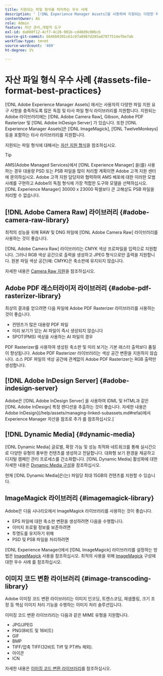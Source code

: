 ```yaml
---
title: 지원되는 파일 형식을 처리하는 우수 사례
description: ' [!DNL Experience Manager Assets]을 사용하여 지원되는 다양한 파일 형식을 처리하는 우수 사례입니다.'
contentOwner: AG
role: Admin
feature: 자산 관리,개발자 도구
exl-id: da080f12-4cf7-4c26-901b-cd40d9c00bcb
source-git-commit: bb46b0301c61c07a8967d285ad7977514efbe7ab
workflow-type: tm+mt
source-wordcount: '469'
ht-degree: 1%

---
```


# 자산 파일 형식 우수 사례 {#assets-file-format-best-practices}

[!DNL Adobe Experience Manager Assets] 에서는 사용자의 다양한 파일 지원 요구 사항을 충족하도록 많은 독점 및 타사 파일 형식 라이브러리를 지원합니다. 지원되는 Adobe 라이브러리에는 [!DNL Adobe Camera Raw], Gibson, Adobe PDF Rasterizer 및 [!DNL Adobe InDesign Server] 가 있습니다. 또한 [!DNL Experience Manager Assets]은 [!DNL ImageMagick], [!DNL TwelveMonkeys] 등을 포함하는 타사 라이브러리를 지원합니다.

지원되는 파일 형식에 대해서는 [자산 지원 형식](/help/assets/assets-formats.md)을 참조하십시오.

>[!TIP]
>
>AMS(Adobe Managed Services)에서 [!DNL Experience Manager] 을(를) 사용하는 경우 대용량 PSD 또는 PSB 파일을 많이 처리할 계획이면 Adobe 고객 지원 센터에 문의하십시오. Adobe 고객 지원 담당자와 협력하여 AMS 배포에 대한 이러한 모범 사례를 구현하고 Adobe의 독점 형식에 가장 적합한 도구와 모델을 선택하십시오. [!DNL Experience Manager] 30000 x 23000 픽셀보다 큰 고해상도 PSB 파일을 처리할 수 없습니다.

## [!DNL Adobe Camera Raw] 라이브러리 {#adobe-camera-raw-library}

최적의 성능을 위해 RAW 및 DNG 파일에 [!DNL Adobe Camera Raw] 라이브러리를 사용하는 것이 좋습니다.

[!DNL Adobe Camera Raw] 라이브러리는 CMYK 색상 프로파일을 입력으로 지원합니다. 그러나 RGB 색상 공간으로 출력을 생성하고 JPEG 형식으로만 출력을 지원합니다. 원본 파일 색상 공간(예: CMYK)은 축소판에 유지되지 않습니다.

자세한 내용은 [Camera Raw 지원](/help/assets/camera-raw.md)을 참조하십시오.

## Adobe PDF 래스터라이저 라이브러리 {#adobe-pdf-rasterizer-library}

최상의 결과를 얻으려면 다음 파일에 Adobe PDF Rasterizer 라이브러리를 사용하는 것이 좋습니다.

* 컨텐츠가 많은 대용량 PDF 파일
* 미리 보기가 있는 AI 파일이 즉시 생성되지 않습니다
* SPOT(PMS) 색상을 사용하는 AI 파일의 경우

PDF Rasterizer를 사용하여 생성된 축소판 및 미리 보기는 기본 래스터 출력보다 품질이 향상됩니다. Adobe PDF Rasterizer 라이브러리는 색상 공간 변환을 지원하지 않습니다. 소스 PDF 파일의 색상 공간에 관계없이 Adobe PDF Rasterizer는 RGB 출력만 생성합니다.

## [!DNL Adobe InDesign Server] {#adobe-indesign-server}

Adobe은 [!DNL Adobe InDesign Server] 을 사용하여 IDML 및 HTML과 같은 [!DNL Adobe InDesign] 특정 렌디션을 추출하는 것이 좋습니다. 자세한 내용은 Adobe InDesign](/help/assets/managing-linked-subassets.md#refai)에서 Experience Manager 자산을 참조로 추가 를 참조하십시오.[

## [!DNL Dynamic Media] {#dynamic-media}

[!DNL Dynamic Media] 글로벌, 확장 가능 및 성능 최적화 네트워크를 통해 실시간으로 다양한 유형의 풍부한 컨텐츠를 생성하고 전달합니다. 대화형 보기 환경을 제공하고 디지털 캠페인 관리 프로세스를 간소화합니다. [!DNL Dynamic Media] 활성화에 대한 자세한 내용은 [Dynamic Media 구성](/help/assets/config-dynamic.md)을 참조하십시오.

현재 [!DNL Dynamic Media]은(는) 파일당 최대 15GB의 컨텐츠를 지원할 수 있습니다.

## ImageMagick 라이브러리 {#imagemagick-library}

Adobe은 다음 시나리오에서 ImageMagick 라이브러리를 사용하는 것이 좋습니다.

* EPS 파일에 대한 축소판 변환을 생성하려면 다음을 수행합니다.
* 이미지 프로필 정보를 보존하려면
* 투명도를 유지하기 위해
* PSD 및 PSB 파일을 처리하려면

[!DNL Experience Manager]에서 [!DNL ImageMagick] 라이브러리를 설정하는 방법은 [ImageMagick](/help/assets/media-handlers.md#an-example-using-imagemagick) 사용을 참조하십시오. 최적의 사용을 위해 [ImageMagick](/help/assets/best-practices-for-imagemagick.md) 구성에 대한 우수 사례 를 참조하십시오.

## 이미지 코드 변환 라이브러리 {#image-transcoding-library}

Adobe 이미징 코드 변환 라이브러리는 이미지 인코딩, 트랜스코딩, 재샘플링, 크기 조정 등 핵심 이미지 처리 기능을 수행하는 이미지 처리 솔루션입니다.

이미징 코드 변환 라이브러리는 다음과 같은 MIME 유형을 지원합니다.

* JPG/JPEG
* PNG(8비트 및 16비트)
* GIF
* BMP
* TIFF/압축 TIFF(32비트 Tiff 및 PTiffs 제외).
* 아이콘
* ICN

자세한 내용은 [이미징 코드 변환 라이브러리](/help/assets/imaging-transcoding-library.md)를 참조하십시오.

